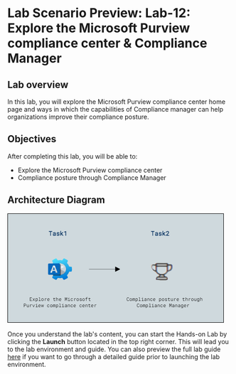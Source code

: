 # Lab Scenario Preview: Lab-12: Explore the Microsoft Purview compliance center & Compliance Manager

## Lab overview

In this lab, you will explore the Microsoft Purview compliance center home page and ways in which the capabilities of Compliance manager can help organizations improve their compliance posture.

## Objectives

After completing this lab, you will be able to:

- Explore the Microsoft Purview compliance center
- Compliance posture through Compliance Manager

## Architecture Diagram

![](../Images/preview12.png)

Once you understand the lab's content, you can start the Hands-on Lab by clicking the **Launch** button located in the top right corner. This will lead you to the lab environment and guide. You can also preview the full lab guide [here](https://experience.cloudlabs.ai/#/labguidepreview/138a16af-5c3a-474e-9373-9dd108a29d92) if you want to go through a detailed guide prior to launching the lab environment.
